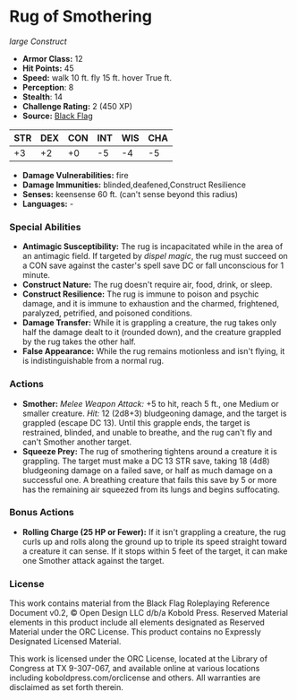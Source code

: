 # Rug of Smothering

*large* *Construct*

- **Armor Class:** 12
- **Hit Points:** 45 
- **Speed:** walk 10 ft. fly 15 ft. hover True ft.
- **Perception**: 8
- **Stealth**: 14
- **Challenge Rating:** 2 (450 XP)
- **Source:** [Black Flag](https://koboldpress.com/kpstore/product/tovrpg-pg-mv/)

| STR | DEX | CON | INT | WIS | CHA |
| --- | --- | --- | --- | --- | --- |
| +3 | +2 | +0 | -5 | -4 | -5 |

- **Damage Vulnerabilities:** fire
- **Damage Immunities:** blinded,deafened,Construct Resilience
- **Senses:** keensense 60 ft. (can't sense beyond this radius)
- **Languages:** -

### Special Abilities

- **Antimagic Susceptibility:** The rug is incapacitated while in the area of an antimagic field. If targeted by _dispel magic_, the rug must succeed on a CON save against the caster's spell save DC or fall unconscious for 1 minute.
- **Construct Nature:** The rug doesn't require air, food, drink, or sleep.
- **Construct Resilience:** The rug is immune to poison and psychic damage, and it is immune to exhaustion and the charmed, frightened, paralyzed, petrified, and poisoned conditions.
- **Damage Transfer:** While it is grappling a creature, the rug takes only half the damage dealt to it (rounded down), and the creature grappled by the rug takes the other half.
- **False Appearance:** While the rug remains motionless and isn't flying, it is indistinguishable from a normal rug.

### Actions

- **Smother:** _Melee Weapon Attack:_ +5 to hit, reach 5 ft., one Medium or smaller creature. _Hit:_ 12 (2d8+3) bludgeoning damage, and the target is grappled (escape DC 13). Until this grapple ends, the target is restrained, blinded, and unable to breathe, and the rug can't fly and can't Smother another target.
- **Squeeze Prey:** The rug of smothering tightens around a creature it is grappling. The target must make a DC 13 STR save, taking 18 (4d8) bludgeoning damage on a failed save, or half as much damage on a successful one. A breathing creature that fails this save by 5 or more has the remaining air squeezed from its lungs and begins suffocating.

### Bonus Actions

- **Rolling Charge (25 HP or Fewer):** If it isn't grappling a creature, the rug curls up and rolls along the ground up to triple its speed straight toward a creature it can sense. If it stops within 5 feet of the target, it can make one Smother attack against the target.


### License

This work contains material from the Black Flag Roleplaying Reference Document v0.2, © Open Design LLC d/b/a Kobold Press. Reserved Material elements in this product include all elements designated as Reserved Material under the ORC License. This product contains no Expressly Designated Licensed Material.

This work is licensed under the ORC License, located at the Library of Congress at TX 9-307-067, and available online at various locations including koboldpress.com/orclicense and others. All warranties are disclaimed as set forth therein.
